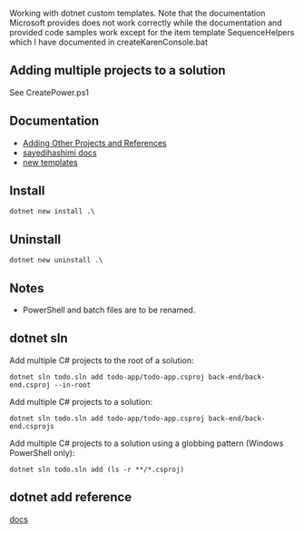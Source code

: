 Working with dotnet custom templates. Note that the documentation Microsoft provides does not work correctly while the documentation and provided code samples work except for the item template SequenceHelpers which I have documented in createKarenConsole.bat

## Adding multiple projects to a solution

See CreatePower.ps1

## Documentation

- [Adding Other Projects and References](https://eleven-fifty-academy.gitbook.io/dotnet-302-core/1-intro-and-setup/1.5-adding-other-projects-and-references)
- [sayedihashimi docs](https://github.com/sayedihashimi/template-sample)
- [new templates](https://dotnetnew.azurewebsites.net/)

## Install

```
dotnet new install .\
```

## Uninstall

```
dotnet new uninstall .\
```

## Notes

- PowerShell and batch files are to be renamed.

## dotnet sln

Add multiple C# projects to the root of a solution:

```
dotnet sln todo.sln add todo-app/todo-app.csproj back-end/back-end.csproj --in-root
```

Add multiple C# projects to a solution:

```
dotnet sln todo.sln add todo-app/todo-app.csproj back-end/back-end.csprojs
```

Add multiple C# projects to a solution using a globbing pattern (Windows PowerShell only):

```
dotnet sln todo.sln add (ls -r **/*.csproj)
```

## dotnet add reference

[docs](https://learn.microsoft.com/en-us/dotnet/core/tools/dotnet-add-reference)